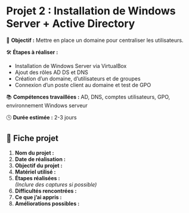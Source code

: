 # Projet 2 : Installation de Windows Server + Active Directory

🎯 **Objectif :** Mettre en place un domaine pour centraliser les utilisateurs.

🛠️ **Étapes à réaliser :**
- Installation de Windows Server via VirtualBox
- Ajout des rôles AD DS et DNS
- Création d’un domaine, d’utilisateurs et de groupes
- Connexion d’un poste client au domaine et test de GPO

📚 **Compétences travaillées :** AD, DNS, comptes utilisateurs, GPO, environnement Windows serveur

🕓 **Durée estimée :** 2-3 jours

## 📝 Fiche projet

1. **Nom du projet :**
2. **Date de réalisation :**
3. **Objectif du projet :**
4. **Matériel utilisé :**
5. **Étapes réalisées :**  
   *(Inclure des captures si possible)*
6. **Difficultés rencontrées :**
7. **Ce que j’ai appris :**
8. **Améliorations possibles :**
